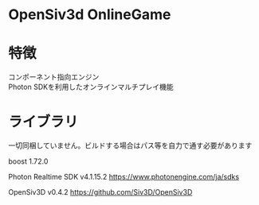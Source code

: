 ﻿# OpenSiv3d OnlineGame

# 特徴
コンポーネント指向エンジン  
Photon SDKを利用したオンラインマルチプレイ機能

# ライブラリ
一切同梱していません。ビルドする場合はパス等を自力で通す必要があります

boost 1.72.0

Photon Realtime SDK v4.1.15.2
<https://www.photonengine.com/ja/sdks>

OpenSiv3D v0.4.2
<https://github.com/Siv3D/OpenSiv3D>
